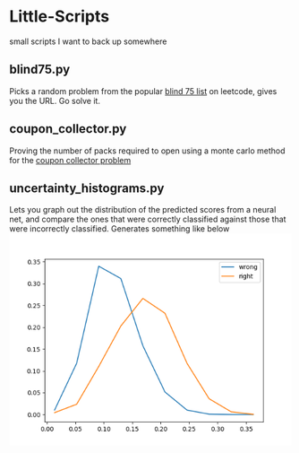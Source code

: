 # Little-Scripts
small scripts I want to back up somewhere

## blind75.py
Picks a random problem from the popular [blind 75 list](https://leetcode.com/discuss/general-discussion/460599/blind-75-leetcode-questions) on leetcode, gives you the URL. Go solve it. 

## coupon_collector.py
Proving the number of packs required to open using a monte carlo method for the [coupon collector problem](https://en.wikipedia.org/wiki/Coupon_collector%27s_problem)

## uncertainty_histograms.py
Lets you graph out the distribution of the predicted scores from a neural net, and compare the ones that were correctly classified against those that were incorrectly classified. Generates something like below
![uncertainty histogram](pics/uncertainty_histogram.png)